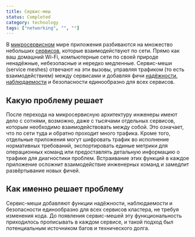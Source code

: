 ```yaml
---
title: Сервис-меш
status: Completed
category: technology
tags: ["networking", "", ""]
---
```


В [микросервисном](/ru/microservices-architecture) мире приложения разбиваются на множество небольших [сервисов](ru/service), которые взаимодействуют по сети. 
Прямо как ваш домашний Wi-Fi, компьютерные сети по своей природе ненадёжные, небезопасные и нередко медленные. 
Сервис-меши (service meshes) отвечают на эти вызовы, управляя трафиком (то есть взаимодействием) между сервисами 
и добавляя фичи [надёжности](/ru/reliability), [наблюдаемости](/ru/observability) и безопасности единообразно для всех сервисов.

## Какую проблему решает 

После перехода на микросервисную архитектуру инженеры имеют дело с сотнями, возможно, даже с тысячами отдельных сервисов, 
которым необходимо взаимодействовать между собой. 
Это означает, что по сети туда и обратно проходит много трафика. 
Кроме того, отдельные приложения могут шифровать трафик во исполнение нормативных требований, 
экспортировать единые метрики для операционных команд или предоставлять детальную информацию о трафике для диагностики проблем. 
Встраивание этих функций в каждое приложение осложнит взаимодействие инженерных команд и замедлит развёртывание новых фичей. 

## Как именно решает проблему

Сервис-меши добавляют функции надёжности, наблюдаемости и безопасности 
единообразно для всех сервисов кластера, не требуя изменения кода. 
До появления сервис-мешей эту функциональность приходилось прописывать в каждом сервисе, 
и такой подход был потенциальным источником багов и технического долга.
